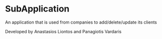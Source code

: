 # SubApplication

An application that is used from companies to add/delete/update its clients

Developed by Anastasios Liontos and Panagiotis Vardaris
